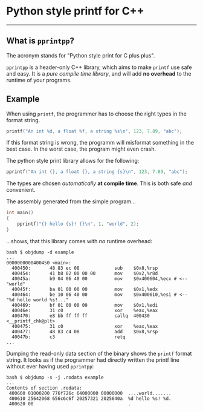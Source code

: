 # Python style printf for C++

----
## What is `pprintpp`?

The acronym stands for "Python style print for C plus plus".

`pprintpp` is a header-only C++ library, which aims to make `printf` use safe and easy.
It is a *pure compile time library*, and will add **no overhead** to the runtime of your programs.

## Example

When using `printf`, the programmer has to choose the right types in the format string.
``` C++
printf("An int %d, a float %f, a string %s\n", 123, 7.89, "abc");
```
If this format string is wrong, the programm will misformat something in the best case.
In the worst case, the program might even crash.

The python style print library allows for the following:
``` C++
pprintf("An int {}, a float {}, a string {s}\n", 123, 7.89, "abc");
```
The types are chosen *automatically* **at compile time**.
This is both safe *and* convenient.


The assembly generated from the simple program...
``` c++
int main()
{
    pprintf("{} hello {s}! {}\n", 1, "world", 2);
}
```

...shows, that this library comes with *no* runtime overhead:
```
bash $ objdump -d example
...
0000000000400450 <main>:
  400450:       48 83 ec 08             sub    $0x8,%rsp
  400454:       41 b8 02 00 00 00       mov    $0x2,%r8d
  40045a:       b9 04 06 40 00          mov    $0x400604,%ecx # <-- "world"
  40045f:       ba 01 00 00 00          mov    $0x1,%edx
  400464:       be 10 06 40 00          mov    $0x400610,%esi # <-- "%d hello world %s!..."
  400469:       bf 01 00 00 00          mov    $0x1,%edi
  40046e:       31 c0                   xor    %eax,%eax
  400470:       e8 bb ff ff ff          callq  400430 <__printf_chk@plt>
  400475:       31 c0                   xor    %eax,%eax
  400477:       48 83 c4 08             add    $0x8,%rsp
  40047b:       c3                      retq
...
```

Dumping the read-only data section of the binary shows the `printf` format string.
It looks as if the programmer had directly written the printf line without ever having used `pprintpp`:
```
bash $ objdump -s -j .rodata example
...
Contents of section .rodata:
 400600 01000200 776f726c 64000000 00000000  ....world.......
 400610 25642068 656c6c6f 20257321 2025640a  %d hello %s! %d.
 400620 00                                   .
```

